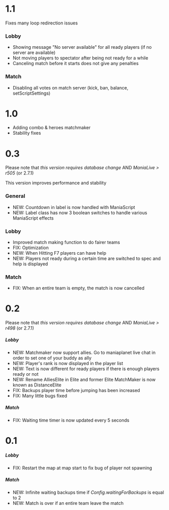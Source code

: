 # 1.1

Fixes many loop redirection issues

### Lobby

* Showing message "No server available" for all ready players (if no server are available)
* Not moving players to spectator after being not ready for a while
* Canceling match before it starts does not give any penalties

### Match

* Disabling all votes on match server (kick, ban, balance, setScriptSettings)

# 1.0

* Adding combo & heroes matchmaker
* Stability fixes


# 0.3
Please note that *this version requires database change* AND *ManiaLive > r505* (or 2.7.1)

This version improves performance and stability

### General
* NEW: Countdown in label is now handled with ManiaScript
* NEW: Label class has now 3 boolean switches to handle various ManiaScript effects

### Lobby
* Improved match making function to do fairer teams
* FIX: Optimization
* NEW: When Hitting F7 players can have help
* NEW: Players not ready during a certain time are switched to spec and help is displayed

### Match
* FIX: When an entire team is empty, the match is now cancelled

# 0.2

Please note that *this version requires database change* AND *ManiaLive > r498* (or 2.7.1)

##### Lobby
* NEW: Matchmaker now support allies. Go to maniaplanet live chat in order to set one of your buddy as ally
* NEW: Player's rank is now displayed in the player list
* NEW: Text is now different for ready players if there is enough players ready or not
* NEW: Rename AlliesElite in Elite and former Elite MatchMaker is now known as DistanceElite
* FIX: Backups player time before jumping has been increased
* FIX: Many little bugs fixed

##### Match
* FIX: Waiting time timer is now updated every 5 seconds

# 0.1

##### Lobby
* FIX: Restart the map at map start to fix bug of player not spawning

##### Match
* NEW: Infinite waiting backups time if _Config.waitingForBackups_ is equal to 2
* NEW: Match is over if an entire team leave the match
